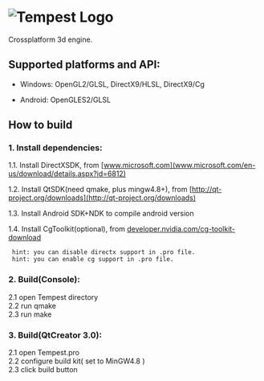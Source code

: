 ![Tempest Logo](https://raw.githubusercontent.com/Try/Tempest/master/doc/icon.png)
=

Crossplatform 3d engine.

## Supported platforms and API:

* Windows: OpenGL2/GLSL, DirectX9/HLSL, DirectX9/Cg

* Android: OpenGLES2/GLSL

## How to build

### 1. Install dependencies:


 1.1. Install DirectXSDK,             from [www.microsoft.com](www.microsoft.com/en-us/download/details.aspx?id=6812)

 1.2. Install QtSDK(need qmake, plus mingw4.8+), from [http://qt-project.org/downloads](http://qt-project.org/downloads)

 1.3. Install Android SDK+NDK to compile android version

 1.4. Install CgToolkit(optional),              from [developer.nvidia.com/cg-toolkit-download](developer.nvidia.com/cg-toolkit-download)

     hint: you can disable directx support in .pro file.
     hint: you can enable cg support in .pro file.

### 2. Build(Console):
 2.1 open Tempest directory  
 2.2 run qmake  
 2.3 run make  

### 3. Build(QtCreator 3.0):
 2.1 open Tempest.pro  
 2.2 configure build kit( set to MinGW4.8 )  
 2.3 click build button  



